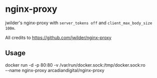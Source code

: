 # nginx-proxy

jwilder's nginx-proxy with `server_tokens off` and `client_max_body_size 100m`.

All credits to https://github.com/jwilder/nginx-proxy

## Usage

docker run -d -p 80:80 -v /var/run/docker.sock:/tmp/docker.sock:ro \
  --name nginx-proxy arcadiandigital/nginx-proxy

